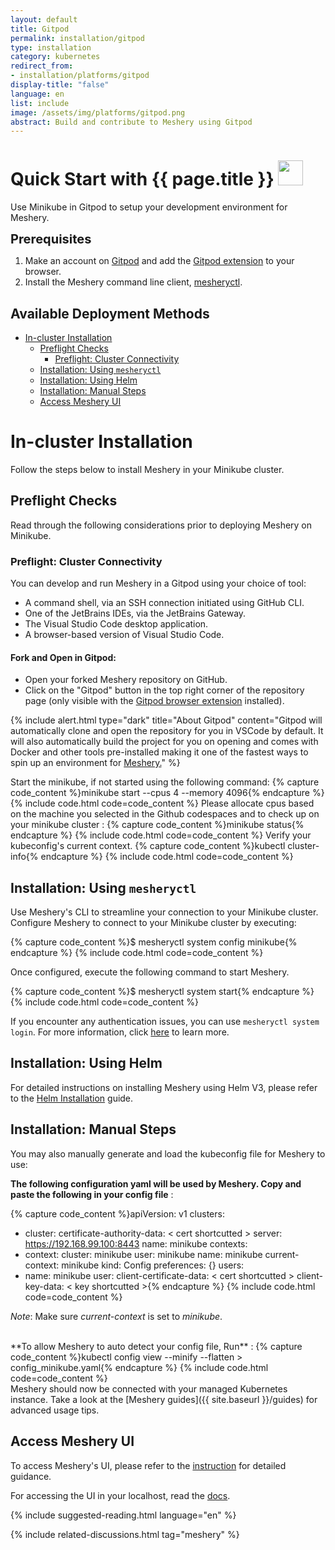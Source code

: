 ```yaml
---
layout: default
title: Gitpod
permalink: installation/gitpod
type: installation
category: kubernetes
redirect_from:
- installation/platforms/gitpod
display-title: "false"
language: en
list: include
image: /assets/img/platforms/gitpod.png
abstract: Build and contribute to Meshery using Gitpod
---
```


<h1>Quick Start with {{ page.title }} <img src="{{ page.image }}" style="width:40px;height:40px;" /></h1>

Use Minikube in Gitpod to setup your development environment for Meshery.

<div class="prereqs"><p><strong style="font-size: 20px;">Prerequisites</strong> </p> 
  <ol>
    <li>Make an account on <a href="https://www.gitpod.io/" class="meshery-light">Gitpod</a> and add the <a href="https://chromewebstore.google.com/detail/gitpod/dodmmooeoklaejobgleioelladacbeki" class="meshery-light">Gitpod extension</a> to your browser.</li>
     <li>Install the Meshery command line client, <a href="{{ site.baseurl }}/installation/mesheryctl" class="meshery-light">mesheryctl</a>.</li>
  </ol>
</div>

## Available Deployment Methods

- [In-cluster Installation](#in-cluster-installation)
  - [Preflight Checks](#preflight-checks)
    - [Preflight: Cluster Connectivity](#preflight-cluster-connectivity)
  - [Installation: Using `mesheryctl`](#installation-using-mesheryctl)
  - [Installation: Using Helm](#installation-using-helm)
  - [Installation: Manual Steps](#installation-manual-steps)
  - [Access Meshery UI](#access-meshery-ui)

# In-cluster Installation

Follow the steps below to install Meshery in your Minikube cluster.

## Preflight Checks

Read through the following considerations prior to deploying Meshery on Minikube.

### Preflight: Cluster Connectivity


You can develop and run Meshery in a Gitpod using your choice of tool:

- A command shell, via an SSH connection initiated using GitHub CLI.
- One of the JetBrains IDEs, via the JetBrains Gateway.
- The Visual Studio Code desktop application.
- A browser-based version of Visual Studio Code.
#### Fork and Open in Gitpod:
- Open your forked Meshery repository on GitHub.
- Click on the "Gitpod" button in the top right corner of the repository page (only visible with the <a href="https://chromewebstore.google.com/detail/gitpod/dodmmooeoklaejobgleioelladacbeki" class="meshery-light">Gitpod browser extension</a> installed).

{% include alert.html type="dark" title="About Gitpod" content="Gitpod will automatically clone and open the repository for you in VSCode by default. It will also automatically build the project for you on opening and comes with Docker and other tools pre-installed making it one of the fastest ways to spin up an environment for <a href='https://github.com/meshery/meshery'>Meshery.</a>" %}

Start the minikube, if not started using the following command:
{% capture code_content %}minikube start --cpus 4 --memory 4096{% endcapture %}
{% include code.html code=code_content %}
Please allocate cpus based on the machine you selected in the Github codespaces and to check up on your minikube cluster :
{% capture code_content %}minikube status{% endcapture %}
{% include code.html code=code_content %}
Verify your kubeconfig's current context.
{% capture code_content %}kubectl cluster-info{% endcapture %}
{% include code.html code=code_content %}

## Installation: Using `mesheryctl`

Use Meshery's CLI to streamline your connection to your Minikube cluster. Configure Meshery to connect to your Minikube cluster by executing:

{% capture code_content %}$ mesheryctl system config minikube{% endcapture %}
{% include code.html code=code_content %}

Once configured, execute the following command to start Meshery.

{% capture code_content %}$ mesheryctl system start{% endcapture %}
{% include code.html code=code_content %}

If you encounter any authentication issues, you can use `mesheryctl system login`. For more information, click [here](/guides/mesheryctl/authenticate-with-meshery-via-cli) to learn more.

## Installation: Using Helm

For detailed instructions on installing Meshery using Helm V3, please refer to the [Helm Installation](/installation/kubernetes/helm) guide.

## Installation: Manual Steps

You may also manually generate and load the kubeconfig file for Meshery to use:

**The following configuration yaml will be used by Meshery. Copy and paste the following in your config file** :

{% capture code_content %}apiVersion: v1
clusters:

- cluster:
  certificate-authority-data: < cert shortcutted >
  server: https://192.168.99.100:8443
  name: minikube
  contexts:
- context:
  cluster: minikube
  user: minikube
  name: minikube
  current-context: minikube
  kind: Config
  preferences: {}
  users:
- name: minikube
  user:
  client-certificate-data: < cert shortcutted >
  client-key-data: < key shortcutted >{% endcapture %}
  {% include code.html code=code_content %}

_Note_: Make sure _current-context_ is set to _minikube_.

<br />
**To allow Meshery to auto detect your config file, Run** :
{% capture code_content %}kubectl config view --minify --flatten > config_minikube.yaml{% endcapture %}
{% include code.html code=code_content %}

<br />
Meshery should now be connected with your managed Kubernetes instance. Take a look at the [Meshery guides]({{ site.baseurl }}/guides) for advanced usage tips.

## Access Meshery UI

To access Meshery's UI, please refer to the [instruction](/tasks/accessing-meshery-ui) for detailed guidance.

For accessing the UI in your localhost, read the [docs](https://www.gitpod.io/docs/configure/workspaces/ports#local-port-forwarding-via-ssh).

{% include suggested-reading.html language="en" %}

{% include related-discussions.html tag="meshery" %}